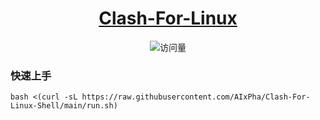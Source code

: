 <div align="center">

# [Clash-For-Linux](https://github.com/wanhebin/clash-for-linux)

![访问量](https://profile-counter.glitch.me/HanXuan-Clash/count.svg)

</div>

### 快速上手


```
bash <(curl -sL https://raw.githubusercontent.com/AIxPha/Clash-For-Linux-Shell/main/run.sh)
```